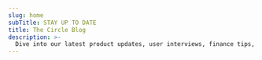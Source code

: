 ```yaml
---
slug: home
subTitle: STAY UP TO DATE
title: The Circle Blog
description: >-
  Dive into our latest product updates, user interviews, finance tips, and strategic insights from the Circle Team
---
```

